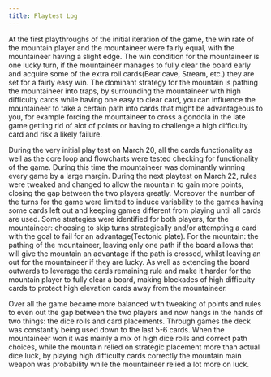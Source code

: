 ```yaml
---
title: Playtest Log
---
```


At the first playthroughs of the initial iteration of the game, the win rate of the mountain player and the mountaineer were fairly equal, with the mountaineer having a slight edge. The win condition for the mountaineer is one lucky turn, if the mountaineer manages to fully clear the board early and acquire some of the extra roll cards(Bear cave, Stream, etc.) they are set for a fairly easy win. The dominant strategy for the mountain is pathing the mountaineer into traps, by surrounding the mountaineer with high difficulty cards while having one easy to clear card, you can influence the mountaineer to take a certain path into cards that might be advantageous to you, for example forcing the mountaineer to cross a gondola in the late game getting rid of alot of points or having to challenge a high difficulty card and risk a likely failure.

During the very initial play test on March 20, all the cards functionality as well as the core loop and flowcharts were tested checking for functionality of the game. During this time the mountaineer was dominantly winning every game by a large margin. During the next playtest on March 22, rules were tweaked and changed to allow the mountain to gain more points, closing the gap between the two players greatly. Moreover the number of the turns for the game were limited to induce variability to the games having some cards left out and keeping games different from playing until all cards are used. Some strategies were identified for both players, for the mountaineer: choosing to skip turns strategically and/or attempting a card with the goal to fail for an advantage(Tectonic plate). For the mountain: the pathing of the mountaineer, leaving only one path if the board allows that will give the mountain an advantage if the path is crossed, whilst leaving an out for the mountaineer if they are lucky. As well as extending the board outwards to leverage the cards remaining rule and make it harder for the mountain player to fully clear a board, making blockades of high difficulty cards to protect high elevation cards away from the mountaineer.

Over all the game became more balanced with tweaking of points and rules to even out the gap between the two players and now hangs in the hands of two things: the dice rolls and card placements. Through games the deck was constantly being used down to the last 5-6 cards. When the mountaineer won it was mainly a mix of high dice rolls and correct path choices, while the mountain relied on strategic placement more than actual dice luck, by playing high difficulty cards correctly the mountain main weapon was probability while the mountaineer relied a lot more on luck. 
